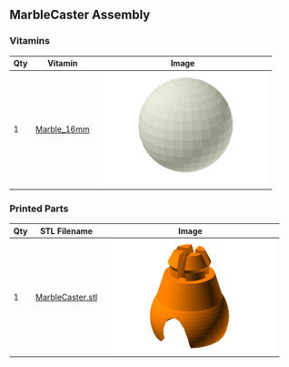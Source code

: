 ## MarbleCaster Assembly

### Vitamins

 Qty | Vitamin | Image 
 --- | --- | ---
  1  | [Marble_16mm](../vitamins/Marble.scad) | ![](../vitamins/views/Marble_16mm.png)

### Printed Parts

 Qty | STL Filename | Image
 --- | --- | ---
  1  | [MarbleCaster.stl](../stl/MarbleCaster.stl) | ![](../images/MarbleCaster_STL.png)


